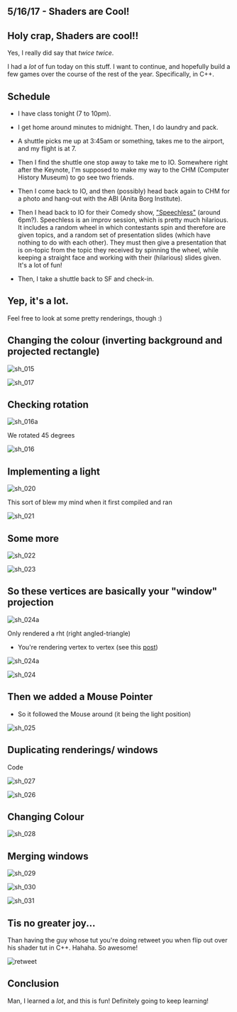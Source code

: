 ## 5/16/17 - Shaders are Cool!


## Holy crap, Shaders are cool!!

Yes, I really did say that *twice* *twice*.

I had a *lot* of fun today on this stuff. 
I want to continue, and hopefully build a few games over the course of the rest of the year.
Specifically, in C++.

## Schedule

- I have class tonight (7 to 10pm).

- I get home around minutes to midnight.
  Then, I do laundry and pack.
  
- A shuttle picks me up at 3:45am or something,
  takes me to the airport, and my flight is at 7.
  
- Then I find the shuttle one stop away to take me to IO.
  Somewhere right after the Keynote, I'm supposed to make 
  my way to the CHM (Computer History Museum) to go see
  two friends. 
  
- Then I come back to IO, and then (possibly) head back again
  to CHM for a photo and hang-out with the ABI (Anita Borg Institute).
  
- Then I head back to IO for their Comedy show, ["Speechless"](https://www.google.com/events/io/schedule/session/ab1b1395-6fca-e311-b297-00155d5066d7) (around 6pm?).
 Speechless is an improv session, which is pretty much hilarious.
 It includes a random wheel in which contestants spin and therefore are given topics, and a 
 random set of presentation slides (which have nothing to do with each other).
 They must then give a presentation that is on-topic from the topic they received by spinning
 the wheel, while keeping a straight face and working with their (hilarious) slides given. 
 It's a lot of fun!

- Then, I take a shuttle back to SF and check-in. 

## Yep, it's a lot.

Feel free to look at some pretty renderings, though :)

## Changing the colour (inverting background and projected rectangle)


![sh_015](/images/sh_015.png)

![sh_017](/images/sh_017.png)

## Checking rotation 

![sh_016a](/images/sh_016a.png)

We rotated 45 degrees 

![sh_016](/images/sh_016.png)

## Implementing a light 

![sh_020](/images/sh_020.png)

This sort of blew my mind when it first compiled and ran

![sh_021](/images/sh_021.png)

## Some more 

![sh_022](/images/sh_022.png)

![sh_023](/images/sh_023.png)

## So these vertices are basically your "window" projection

![sh_024a](/images/sh_024a.png)

Only rendered  a rht (right angled-triangle)

- You're rendering vertex to vertex (see this [post](https://kammitama5.github.io/Monday-May-15th/))

![sh_024a](/images/sh_024a.png)

![sh_024](/images/sh_024.png)

## Then we added a Mouse Pointer

- So it followed the Mouse around (it being the light position)

![sh_025](/images/sh_025.png)

## Duplicating renderings/ windows

Code 

![sh_027](/images/sh_027.png)

![sh_026](/images/sh_026.png)


## Changing Colour 

![sh_028](/images/sh_028.png)

## Merging windows 

![sh_029](/images/sh_029.png)

![sh_030](/images/sh_030.png)

![sh_031](/images/sh_031.png)

## Tis no greater joy...

Than having the guy whose tut you're doing retweet you when 
flip out over his shader tut in C++. Hahaha.
So awesome!

![retweet](/images/retweet.png)

## Conclusion

Man, I learned a *lot*, and this is fun! 
Definitely going to keep learning!




